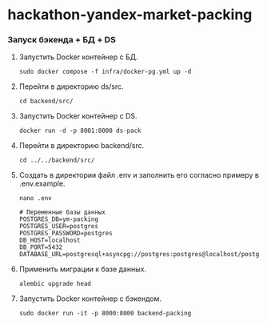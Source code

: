 # hackathon-yandex-market-packing

### Запуск бэкенда + БД + DS

1. Запустить Docker контейнер с БД.

    ```shell
    sudo docker compose -f infra/docker-pg.yml up -d
    ```

2. Перейти в директорию ds/src.

    ```shell
    cd backend/src/
    ```

3. Запустить Docker контейнер с DS.

    ```shell
    docker run -d -p 8001:8000 ds-pack
    ```

4. Перейти в директорию backend/src.

    ```shell
    cd ../../backend/src/
    ```

5. Создать в директории файл .env и заполнить его согласно примеру в .env.example.

    ```shell
   nano .env
   ```

   ```
   # Переменные базы данных
   POSTGRES_DB=ym-packing
   POSTGRES_USER=postgres
   POSTGRES_PASSWORD=postgres
   DB_HOST=localhost
   DB_PORT=5432
   DATABASE_URL=postgresql+asyncpg://postgres:postgres@localhost/postgres
   ```

6. Применить миграции к базе данных.

   ```shell
   alembic upgrade head
   ```

7. Запустить Docker контейнер с бэкендом.

    ```shell
    sudo docker run -it -p 8000:8000 backend-packing
    ```